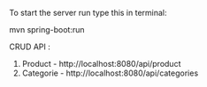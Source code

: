 To start the server run type this in terminal:

mvn spring-boot:run

CRUD API :
1. Product - http://localhost:8080/api/product
2. Categorie - http://localhost:8080/api/categories
